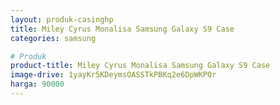 ```yaml
---
layout: produk-casinghp
title: Miley Cyrus Monalisa Samsung Galaxy S9 Case
categories: samsung

# Produk
product-title: Miley Cyrus Monalisa Samsung Galaxy S9 Case
image-drive: 1yayKr5KDeymsOASSTkPBKq2e6DpWKPOr
harga: 90000
---
```

